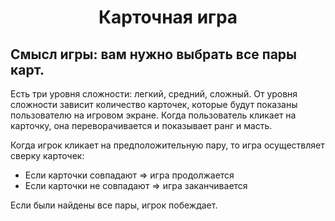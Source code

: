 <h1 align="center">Карточная игра</h1>
<h2>Cмысл игры: вам нужно выбрать все пары карт.</h2>
<p>Есть три уровня сложности: легкий, средний, сложный. От уровня сложности зависит количество карточек, которые будут показаны пользователю на игровом экране. Когда пользователь кликает на карточку, она переворачивается и показывает ранг и масть.</p>
Когда игрок кликает на предположительную пару, то игра осуществляет сверку карточек:
<ul>
<li>Если карточки совпадают ⇒ игра продолжается</li>
<li>Если карточки не совпадают ⇒ игра заканчивается</li>
</ul>

Если были найдены все пары, игрок побеждает.
